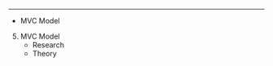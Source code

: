 ------------------------------------------------------------------------------
* MVC Model
5. MVC Model
	- Research
	- Theory